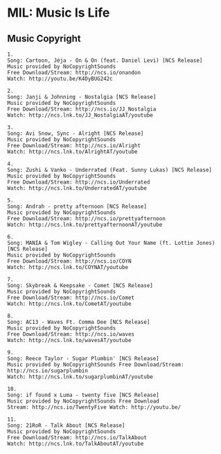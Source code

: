 # MIL: Music Is Life

## Music Copyright

    1.
    Song: Cartoon, Jéja - On & On (feat. Daniel Levi) [NCS Release]
    Music provided by NoCopyrightSounds
    Free Download/Stream: http://ncs.io/onandon
    Watch: http://youtu.be/K4DyBUG242c

    2.
    Song: Janji & Johnning - Nostalgia [NCS Release]
    Music provided by NoCopyrightSounds
    Free Download/Stream: http://ncs.io/JJ_Nostalgia
    Watch: http://ncs.lnk.to/JJ_NostalgiaAT/youtube

    3.
    Song: Avi Snow, Sync - Alright [NCS Release]
    Music provided by NoCopyrightSounds
    Free Download/Stream: http://ncs.io/Alright
    Watch: http://ncs.lnk.to/AlrightAT/youtube

    4.
    Song: Zushi & Vanko - Underrated (Feat. Sunny Lukas) [NCS Release]
    Music provided by NoCopyrightSounds
    Free Download/Stream: http://ncs.io/Underrated
    Watch: http://ncs.lnk.to/UnderratedAT/youtube

    5.
    Song: Andrah - pretty afternoon [NCS Release]
    Music provided by NoCopyrightSounds
    Free Download/Stream: http://ncs.io/prettyafternoon
    Watch: http://ncs.lnk.to/prettyafternoonAT/youtube

    6.
    Song: MANIA & Tom Wigley - Calling Out Your Name (ft. Lottie Jones) [NCS Release]
    Music provided by NoCopyrightSounds
    Free Download/Stream: http://ncs.io/COYN
    Watch: http://ncs.lnk.to/COYNAT/youtube

    7.
    Song: Skybreak & Keepsake - Comet [NCS Release]
    Music provided by NoCopyrightSounds
    Free Download/Stream: http://ncs.io/Comet
    Watch: http://ncs.lnk.to/CometAT/youtube

    8.
    Song: AC13 - Waves Ft. Comma Dee [NCS Release]
    Music provided by NoCopyrightSounds
    Free Download/Stream: http://ncs.io/waves
    Watch: http://ncs.lnk.to/wavesAT/youtube

    9.
    Song: Reece Taylor - Sugar Plumbin' [NCS Release]
    Music provided by NoCopyrightSounds Free Download/Stream: http://ncs.io/sugarplumbin
    Watch: http://ncs.lnk.to/sugarplumbinAT/youtube

    10.
    Song: if found x Luma - twenty five [NCS Release]
    Music provided by NoCopyrightSounds Free Download
    Stream: http://ncs.io/TwentyFive Watch: http://youtu.be/

    11.
    Song: 21RoR - Talk About [NCS Release]
    Music provided by NoCopyrightSounds
    Free Download/Stream: http://ncs.io/TalkAbout
    Watch: http://ncs.lnk.to/TalkAboutAT/youtube
